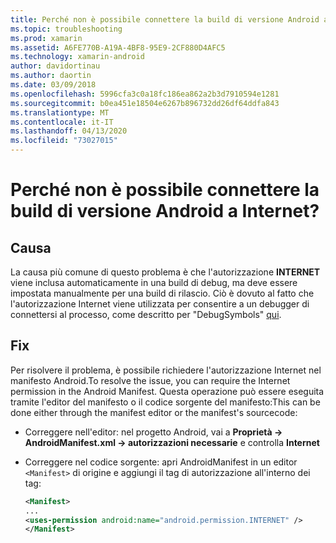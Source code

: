 ```yaml
---
title: Perché non è possibile connettere la build di versione Android a Internet?
ms.topic: troubleshooting
ms.prod: xamarin
ms.assetid: A6FE770B-A19A-4BF8-95E9-2CF880D4AFC5
ms.technology: xamarin-android
author: davidortinau
ms.author: daortin
ms.date: 03/09/2018
ms.openlocfilehash: 5996cfa3c0a18fc186ea862a2b3d7910594e1281
ms.sourcegitcommit: b0ea451e18504e6267b896732dd26df64ddfa843
ms.translationtype: MT
ms.contentlocale: it-IT
ms.lasthandoff: 04/13/2020
ms.locfileid: "73027015"
---
```

# <a name="why-cant-my-android-release-build-connect-to-the-internet"></a>Perché non è possibile connettere la build di versione Android a Internet?

## <a name="cause"></a>Causa

La causa più comune di questo problema è che l'autorizzazione **INTERNET** viene inclusa automaticamente in una build di debug, ma deve essere impostata manualmente per una build di rilascio. Ciò è dovuto al fatto che l'autorizzazione Internet viene utilizzata per consentire a un debugger di connettersi al processo, come descritto per "DebugSymbols" [qui](~/android/deploy-test/building-apps/build-process.md).

## <a name="fix"></a>Fix

Per risolvere il problema, è possibile richiedere l'autorizzazione Internet nel manifesto Android.To resolve the issue, you can require the Internet permission in the Android Manifest. Questa operazione può essere eseguita tramite l'editor del manifesto o il codice sorgente del manifesto:This can be done either through the manifest editor or the manifest's sourcecode:

- Correggere nell'editor: nel progetto Android, vai a **Proprietà -> AndroidManifest.xml -> autorizzazioni necessarie** e controlla **Internet**

- Correggere nel codice sorgente: apri AndroidManifest in un editor `<Manifest>` di origine e aggiungi il tag di autorizzazione all'interno dei tag:

    ```xml
    <Manifest>
    ...
    <uses-permission android:name="android.permission.INTERNET" />
    </Manifest>
    ```
